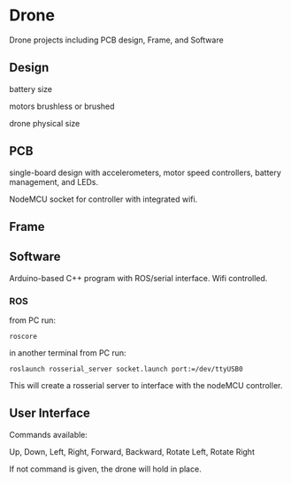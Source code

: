 # Drone
Drone projects including PCB design, Frame, and Software

## Design

battery size

motors brushless or brushed

drone physical size


## PCB
single-board design with accelerometers, motor speed controllers, battery management, and LEDs.

NodeMCU socket for controller with integrated wifi.


## Frame




## Software
Arduino-based C++ program with ROS/serial interface. Wifi controlled.

### ROS
from PC run:

```
roscore
```

in another terminal from PC run:

```
roslaunch rosserial_server socket.launch port:=/dev/ttyUSB0
```

This will create a rosserial server to interface with the nodeMCU controller.

## User Interface

Commands available:

Up, Down, Left, Right, Forward, Backward, Rotate Left, Rotate Right

If not command is given, the drone will hold in place.
